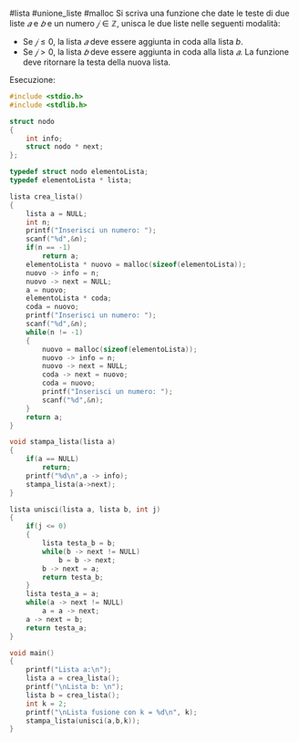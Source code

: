 #lista #unione_liste #malloc 
Si scriva una funzione che date le teste di due liste $𝑎$ e $𝑏$ e un numero $𝑗 \in ℤ$, unisca le due liste nelle seguenti modalità: 
- Se $𝑗 \le 0$, la lista $𝑎$ deve essere aggiunta in coda alla lista $b$. 
- Se $𝑗 > 0$, la lista $𝑏$ deve essere aggiunta in coda alla lista $𝑎$.
La funzione deve ritornare la testa della nuova lista.

Esecuzione:
```c
#include <stdio.h>
#include <stdlib.h>

struct nodo
{
	int info;
	struct nodo * next;
};

typedef struct nodo elementoLista;
typedef elementoLista * lista;

lista crea_lista()
{
	lista a = NULL;
	int n;
	printf("Inserisci un numero: ");
	scanf("%d",&n);
	if(n == -1)
		return a;
	elementoLista * nuovo = malloc(sizeof(elementoLista));
	nuovo -> info = n;
	nuovo -> next = NULL;
	a = nuovo;
	elementoLista * coda;
	coda = nuovo;
	printf("Inserisci un numero: ");
	scanf("%d",&n);
	while(n != -1)
	{
		nuovo = malloc(sizeof(elementoLista));
		nuovo -> info = n;
		nuovo -> next = NULL;
		coda -> next = nuovo;
		coda = nuovo;
		printf("Inserisci un numero: ");
		scanf("%d",&n);
	}
	return a;
}

void stampa_lista(lista a)
{
	if(a == NULL)
		return;
	printf("%d\n",a -> info);
	stampa_lista(a->next);
}

lista unisci(lista a, lista b, int j)
{
	if(j <= 0)
	{
		lista testa_b = b;
		while(b -> next != NULL)
			b = b -> next;
		b -> next = a;
		return testa_b;
	}
	lista testa_a = a;
	while(a -> next != NULL)
		a = a -> next;
	a -> next = b;
	return testa_a;
}

void main()
{
	printf("Lista a:\n");
	lista a = crea_lista();
	printf("\nLista b: \n");
	lista b = crea_lista();
	int k = 2;
	printf("\nLista fusione con k = %d\n", k);
	stampa_lista(unisci(a,b,k));
}
```